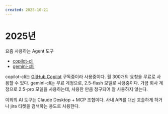 ```yaml
---
created: 2025-10-21
---
```

# 2025년

요즘 사용하는 Agent 도구

- [copilot-cli](/docs/wiki/machine-learning.md#copilot-cli)
- [gemini-clli](/docs/wiki/machine-learning.md#gemini-cli)

copilot-cli는 [GitHub Copilot](/docs/wiki/github.md#github-copilot) 구독중이라 사용중이다.
월 300개의 요청을 무료로 사용할 수 있다.
gemini-cli는 무료 계정으로, 2.5-flash 모델로 사용중이다.
가끔 회사 계정으로 2.5-pro 모델을 사용하는데, 사용한 만큼 청구되어 잘 사용하지 않는다.

이외의 AI 도구는 Claude Desktop + MCP 조합이다.
사내 API를 대신 호출하게 하거나 jira 티켓을 검색하는 용도로 사용한다.
